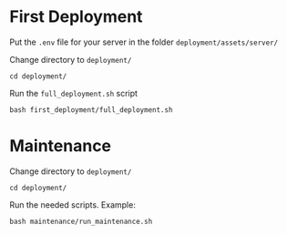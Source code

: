 # First Deployment

Put the `.env` file for your server in the folder `deployment/assets/server/`

Change directory to `deployment/`

````sheel
cd deployment/
````

Run the `full_deployment.sh` script

````sheel
bash first_deployment/full_deployment.sh
````


# Maintenance


Change directory to `deployment/`

````sheel
cd deployment/
````

Run the needed scripts. Example:

````sheel
bash maintenance/run_maintenance.sh
````

